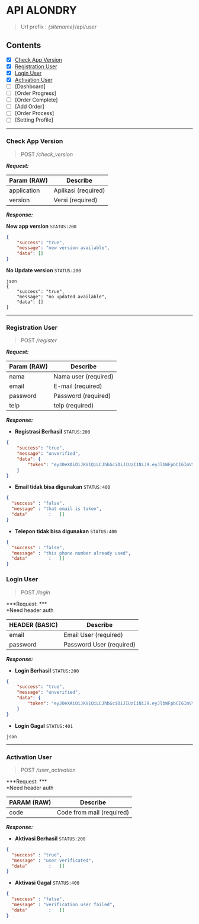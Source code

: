 # API ALONDRY
> Url prefix  : *{sitename}*/api/user

## Contents

- [x] [Check App Version](#check-app-version)
- [x] [Registration User](#registration-user)
- [x] [Login User](#login-user)
- [x] [Activation User](#activation-user)
- [ ] [Dashboard]
- [ ] [Order Progress]
- [ ] [Order Complete]
- [ ] [Add Order]
- [ ] [Order Process]
- [ ] [Setting Profile]

-----------

### Check App Version

> POST */check_version*

***Request:***

| Param (RAW) | Describe 							|
| -----				| -------- 							|
| application	| Aplikasi (required) 	|
| version			| Versi (required) 			|

***Response:***

**New app version** `STATUS:200`
```json
{
    "success": "true",
    "message": "new version available",
    "data": []
} 
```

**No Update version** `STATUS:200`
```
json
{
    "success": "true",
    "message": "no updated available",
    "data": []
}
```

-------

### Registration User 

> POST */register*

***Request:***  

| Param (RAW) | Describe 											|
| -----				| -------- 											|
| nama 				| Nama user (required) 					|
| email 			| E-mail (required) 						|
| password 		| Password (required) 					|
| telp 				| telp (required) 							|



***Response:***   
- **Registrasi Berhasil** `STATUS:200`
```json
{
    "success": "true",
    "message": "unverified",
    "data": {
        "token": "eyJ0eXAiOiJKV1QiLCJhbGciOiJIUzI1NiJ9.eyJlbWFpbCI6ImVtYWlsdGVzdGVyMTFAZXhhbXBsZS5jb20iLCJwYXNzd29yZCI6IjNhNTUxZmE5Nzk2NzVmNTJlMDkzOGIwNWFiMThiZjliN2Q3ZDMzNTdlNGFhNDI3MDFkM2M5NzRlNzk2MTJhZWZlNTIxNjg5M2Q0MzUxZDNkIiwibGFzdF9sb2dpbiI6IjIwMTctMTAtMjcgMDY6MTU6MzkifQ.LmDNWZ3zyOaepGHoOUl-UCjp1Gwazzu8u8q1PoIqQBU"
    }
}
```

- **Email tidak bisa digunakan** `STATUS:400`
```json
{
  "success"	: "false",
  "message"	: "that email is taken",
  "data" 		:	[]
}
```

- **Telepon tidak bisa digunakan** `STATUS:400`
```json
{
  "success"	: "false",
  "message"	: "this phone number already used",
  "data" 		:	[]
}
```

### Login User
> POST */login*

***Request: ***  
*Need header auth

| HEADER (BASIC) | Describe 											|
| -----				| -------- 											|
| email 				| Email User (required) 					|
| password 			| Password User (required) 						|



***Response:***   
- **Login Berhasil** `STATUS:200`
```json
{
    "success": "true",
    "message": "unverified",
    "data": {
        "token": "eyJ0eXAiOiJKV1QiLCJhbGciOiJIUzI1NiJ9.eyJlbWFpbCI6ImVtYWlsdGVzdGVyMTFAZXhhbXBsZS5jb20iLCJwYXNzd29yZCI6IjNhNTUxZmE5Nzk2NzVmNTJlMDkzOGIwNWFiMThiZjliN2Q3ZDMzNTdlNGFhNDI3MDFkM2M5NzRlNzk2MTJhZWZlNTIxNjg5M2Q0MzUxZDNkIiwibGFzdF9sb2dpbiI6IjIwMTctMTAtMjcgMDY6MTU6MzkifQ.LmDNWZ3zyOaepGHoOUl-UCjp1Gwazzu8u8q1PoIqQBU"
    }
}
```
   
- **Login Gagal** `STATUS:401`
```
json
```

---------------

### Activation User
> POST */user_activation*

***Request: ***  
*Need header auth

| PARAM (RAW) | Describe 											|
| -----				| -------- 											|
| code 				| Code from mail (required) 					|



***Response:***   
- **Aktivasi Berhasil** `STATUS:200`
```json
{
  "success"	: "true",
  "message"	: "user verificated",
  "data" 		:	[]
}
```
   
- **Aktivasi Gagal** `STATUS:400`
```json
{
  "success"	: "false",
  "message"	: "verification user failed",
  "data" 		:	[]
}
```
